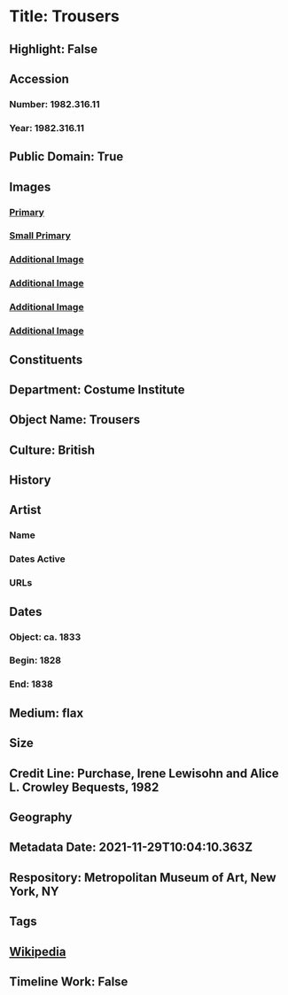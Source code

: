 # Title: Trousers
## Highlight: False
## Accession
### Number: 1982.316.11
### Year: 1982.316.11
## Public Domain: True
## Images
### [Primary](https://images.metmuseum.org/CRDImages/ci/original/DT412.jpg)
### [Small Primary](https://images.metmuseum.org/CRDImages/ci/web-large/DT412.jpg)
### [Additional Image](https://images.metmuseum.org/CRDImages/ci/original/ci1981.210.4.R.jpg)
### [Additional Image](https://images.metmuseum.org/CRDImages/ci/original/26.250.1_1981.210.4_1976.235.3d_1982.316.11.jpg)
### [Additional Image](https://images.metmuseum.org/CRDImages/ci/original/1982.316.11_F.jpg)
### [Additional Image](https://images.metmuseum.org/CRDImages/ci/original/1982.316.11_d1.jpg)
## Constituents
## Department: Costume Institute
## Object Name: Trousers
## Culture: British
## History
## Artist
### Name
### Dates Active
### URLs
## Dates
### Object: ca. 1833
### Begin: 1828
### End: 1838
## Medium: flax
## Size
## Credit Line: Purchase, Irene Lewisohn and Alice L. Crowley Bequests, 1982
## Geography
## Metadata Date: 2021-11-29T10:04:10.363Z
## Respository: Metropolitan Museum of Art, New York, NY
## Tags
## [Wikipedia](https://www.wikidata.org/wiki/Q100350832)
## Timeline Work: False